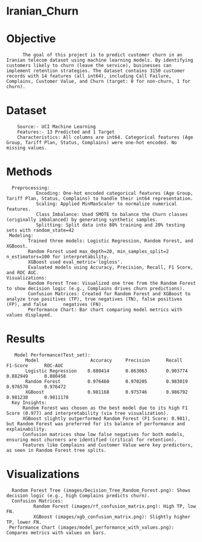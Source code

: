# Iranian_Churn
# Objective
          The goal of this project is to predict customer churn in an Iranian telecom dataset using machine learning models. By identifying customers likely to churn (leave the service), businesses can implement retention strategies. The dataset contains 3150 customer records with 14 features (all int64), including Call Failure, Complains, Customer Value, and Churn (target: 0 for non-churn, 1 for churn).
# Dataset
        Source:- UCI Machine Learning
        Features:- 13 Predicted and 1 Target
        Characteristics: All columns are int64. Categorical features (Age Group, Tariff Plan, Status, Complains) were one-hot encoded. No missing values.
# Methods
      Preprocessing:
               Encoding: One-hot encoded categorical features (Age Group, Tariff Plan, Status, Complains) to handle their int64 representation.
               Scaling: Applied MinMaxScaler to normalize numerical features.
               Class Imbalance: Used SMOTE to balance the Churn classes (originally imbalanced) by generating synthetic samples.
               Splitting: Split data into 80% training and 20% testing sets with random_state=42
     Modeling:
            Trained three models: Logistic Regression, Random Forest, and XGBoost.
            Random Forest used max_depth=20, min_samples_split=2 n_estimators=100 for interpretability.
            XGBoost used eval_metric='logloss'.
            Evaluated models using Accuracy, Precision, Recall, F1 Score, and ROC AUC.
    Visualizations:
            Random Forest Tree: Visualized one tree from the Random Forest to show decision logic (e.g., Complains drives churn predictions).
            Confusion Matrices: Created for Random Forest and XGBoost to analyze true positives (TP), true negatives (TN), false positives (FP), and false      negatives (FN).
            Performance Chart: Bar chart comparing model metrics with values displayed.
# Results
       Model Performance(Test_set):
           Model                   Accuracy     Precision      Recall      F1-Score      ROC-AUC
           Logistic Regression    0.880414      0.863063       0.903774    0.882949      0.880458
           Random Forest          0.976460      0.970205       0.983019    0.976570      0.976472
           XGBoost                0.981168      0.975746       0.986792    0.981238      0.9811178  
      Key Insights:
          Random Forest was chosen as the best model due to its high F1 Score (0.977) and interpretability (via tree visualization).
          XGBoost slightly outperformed Random Forest (F1 Score: 0.981), but Random Forest was preferred for its balance of performance and explainability.
          Confusion matrices show low false negatives for both models, ensuring most churners are identified (critical for retention).
          Features like Complains and Customer Value were key predictors, as seen in Random Forest tree splits.
# Visualizations
      Random Forest Tree (images/Decision_Tree_Random_Forest.png): Shows decision logic (e.g., high Complains predicts churn).
      Confusion Matrices:
              Random Forest (images/rf_confusion_matrix.png): High TP, low FN.
              XGBoost (images/xgb_confusion_matrix.png): Slightly higher TP, lower FN.
     Performance Chart (images/model_performance_with_values.png): Compares metrics with values on bars.
